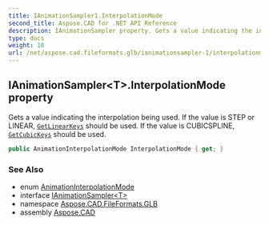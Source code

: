 ```yaml
---
title: IAnimationSampler1.InterpolationMode
second_title: Aspose.CAD for .NET API Reference
description: IAnimationSampler property. Gets a value indicating the interpolation being used. If the value is STEP or LINEAR GetLinearKeys should be used. If the value is CUBICSPLINE GetCubicKeys should be used
type: docs
weight: 10
url: /net/aspose.cad.fileformats.glb/ianimationsampler-1/interpolationmode/
---
```

## IAnimationSampler&lt;T&gt;.InterpolationMode property

Gets a value indicating the interpolation being used. If the value is STEP or LINEAR, [`GetLinearKeys`](../getlinearkeys/) should be used. If the value is CUBICSPLINE, [`GetCubicKeys`](../getcubickeys/) should be used.

```csharp
public AnimationInterpolationMode InterpolationMode { get; }
```

### See Also

* enum [AnimationInterpolationMode](../../animationinterpolationmode/)
* interface [IAnimationSampler&lt;T&gt;](../)
* namespace [Aspose.CAD.FileFormats.GLB](../../../aspose.cad.fileformats.glb/)
* assembly [Aspose.CAD](../../../)


